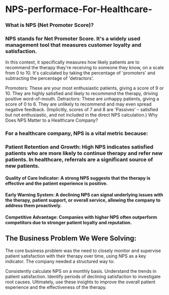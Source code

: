 # NPS-performace-For-Healthcare-
### What is NPS (Net Promoter Score)?

### NPS stands for Net Promoter Score. It's a widely used management tool that measures customer loyalty and satisfaction. 
In this context, it specifically measures how likely patients are to recommend the therapy they're receiving to someone they know, on a scale from 0 to 10. It's calculated by taking the percentage of 'promoters' and subtracting the percentage of 'detractors'.


 Promoters: These are your most enthusiastic patients, giving a score of 9 or 10. They are highly satisfied and likely to recommend the therapy, driving positive word-of-mouth.
Detractors: These are unhappy patients, giving a score of 0 to 6. They are unlikely to recommend and may even spread negative feedback.
(Implicitly, scores of 7 and 8 are 'Passives' – satisfied but not enthusiastic, and not included in the direct NPS calculation.)
Why Does NPS Matter to a Healthcare Company?

### For a healthcare company, NPS is a vital metric because:

 ### Patient Retention and Growth: High NPS indicates satisfied patients who are more likely to continue therapy and refer new patients. In healthcare, referrals are a significant source of new patients.
 #### Quality of Care Indicator: A strong NPS suggests that the therapy is effective and the patient experience is positive.
 #### Early Warning System: A declining NPS can signal underlying issues with the therapy, patient support, or overall service, allowing the company to address them proactively.
#### Competitive Advantage: Companies with higher NPS often outperform competitors due to stronger patient loyalty and reputation.

## The Business Problem We Were Solving:

 The core business problem was the need to closely monitor and supervise patient satisfaction with their therapy over time, using NPS as a key indicator. The company needed a structured way to:

Consistently calculate NPS on a monthly basis.
Understand the trends in patient satisfaction.
Identify periods of declining satisfaction to investigate root causes.
Ultimately, use these insights to improve the overall patient experience and the effectiveness of the therapy.
